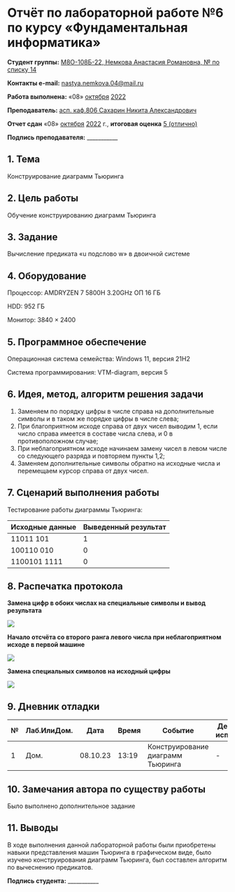# Отчёт по лабораторной работе №6 по курсу «Фундаментальная информатика»

<b>Студент группы:</b> <ins>М8О-108Б-22, Немкова Анастасия Романовна, № по списку 14</ins>

<b>Контакты e-mail:</b> <ins>nastya.nemkova.04@mail.ru<ins>

<b>Работа выполнена:</b> «08» <ins>октября</ins> <ins>2022</ins>

<b>Преподаватель:</b> <ins>асп. каф.806 Сахарин Никита Александрович</ins>

<b>Отчет сдан</b> «08» <ins>октября</ins> <ins>2022</ins> г., <b>итоговая оценка</b> <ins>5 (отлично)</ins>

<b>Подпись преподавателя:</b> ___________

## 1. Тема

Конструирование диаграмм Тьюринга

## 2. Цель работы

Обучение конструированию диаграмм Тьюринга

## 3. Задание

Вычисление предиката «u подслово w» в двоичной системе

## 4. Оборудование

Процессор: AMDRYZEN 7 5800H 3.20GHz ОП 16 ГБ

НDD: 952 ГБ

Монитор: 3840 × 2400

## 5. Программное обеспечение

Операционная система семейства: Windows 11, версия 21H2

Система программирования: VTM-diagram, версия 5

## 6. Идея, метод, алгоритм решения задачи

1. Заменяем по порядку цифры в числе справа на дополнительные символы и в таком же порядке цифры в числе слева;
2. При благоприятном исходе справа от двух чисел выводим 1, если число справа имеется в составе числа слева, и 0 в противоположном случае;
3. При неблагоприятном исходе начинаем замену чисел в левом числе со следующего разряда и повторяем пункты 1,2;
4. Заменяем дополнительные символы обратно на исходные числа и перемещаем курсор справа от двух чисел.

## 7. Сценарий выполнения работы

Тестирование работы диаграммы Тьюринга:

| Исходные данные | Выведенный результат |
| --- | --- |
| 11011 101 | 1 |
| 100110 010 | 0 |
| 1100101 1111 | 0 |

## 8. Распечатка протокола

<b>Замена цифр в обоих числах на специальные символы и вывод результата</b>


![](https://github.com/mai-806-1st-year/fundamentals-of-computer-science-anastasia-nemkova/blob/master/lab6/1.png)


<b>Начало отсчёта со второго ранга левого числа при неблагоприятном исходе в первой машине</b>


![](https://github.com/mai-806-1st-year/fundamentals-of-computer-science-anastasia-nemkova/blob/master/lab6/2.png)



<b>Замена специальных символов на исходный цифры</b>



![](https://github.com/mai-806-1st-year/fundamentals-of-computer-science-anastasia-nemkova/blob/master/lab6/3.png)



## 9. Дневник отладки

| № | Лаб.ИлиДом. | Дата | Время | Событие | Действие по исправлению | Примечание |
| --- | --- | --- | --- | --- | --- | --- |
|1 | Дом. | 08.10.23 | 13:19 | Конструирование диаграмм Тьюринга | - | - |

## 10. Замечания автора по существу работы

Было выполнено дополнительное задание

## 11. Выводы

В ходе выполнения данной лабораторной работы были приобретены навыки представления машин Тьюринга в графическом виде, было изучено конструирования диаграмм Тьюринга, был составлен алгоритм по вычеснению предикатов. 

<b>Подпись студента:</b> ___________
